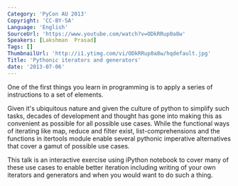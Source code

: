 ```yaml
---
Category: 'PyCon AU 2013'
Copyright: 'CC-BY-SA'
Language: 'English'
SourceUrl: 'https://www.youtube.com/watch?v=ODkRRup0a8w'
Speakers: [Lakshman  Prasad]
Tags: []
ThumbnailUrl: 'http://i1.ytimg.com/vi/ODkRRup0a8w/hqdefault.jpg'
Title: 'Pythonic iterators and generators'
date: '2013-07-06'
---
```

One of the first things you learn in programming is to apply a series of instructions to a set of elements.

Given it's ubiquitous nature and given the culture of python to simplify such tasks, decades of development and thought has gone into making this as convenient as possible for all possible use cases. While the functional ways of iterating like map, reduce and filter exist, list-comprehensions and the functions in itertools module enable several pythonic imperative alternatives that cover a gamut of possible use cases.

This talk is an interactive exercise using iPython notebook to cover many of these use cases to enable better iteration including writing of your own iterators and generators and when you would want to do such a thing.
